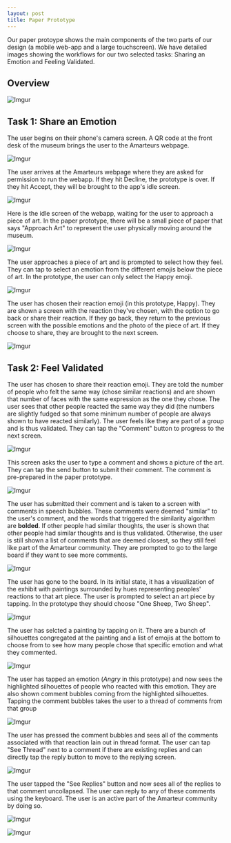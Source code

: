 ```yaml
---
layout: post
title: Paper Prototype
---
```


Our paper protoype shows the main components of the two parts of our design (a mobile web-app and a large touchscreen). We have detailed images showing the workflows for our two selected tasks: Sharing an Emotion and Feeling Validated.

## Overview


![Imgur](https://i.imgur.com/iOxzIfR.jpg)


## Task 1: Share an Emotion



The user begins on their phone's camera screen. A QR code at the front desk of the museum brings the user to the Amarteurs webpage.


![Imgur](https://i.imgur.com/Gzw1pIp.jpg)



The user arrives at the Amarteurs webpage where they are asked for permission to run the webapp. If they hit Decline, the prototype is over. If they hit Accept, they will be brought to the app's idle screen.


![Imgur](https://i.imgur.com/vp4BGb2.jpg)


Here is the idle screen of the webapp, waiting for the user to approach a piece of art. In the paper prototype, there will be a small piece of paper that says "Approach Art" to represent the user physically moving around the museum.



![Imgur](https://i.imgur.com/vQIdCed.jpg)



The user approaches a piece of art and is prompted to select how they feel. They can tap to select an emotion from the different emojis below the piece of art. In the prototype, the user can only select the Happy emoji.


![Imgur](https://i.imgur.com/4Lrf5Hr.jpg)


The user has chosen their reaction emoji (in this prototype, Happy). They are shown a screen with the reaction they've chosen, with the option to go back or share their reaction. If they go back, they return to the previous screen with the possible emotions and the photo of the piece of art. If they choose to share, they are brought to the next screen.


![Imgur](https://i.imgur.com/lI1UWBI.jpg)



## Task 2: Feel Validated


The user has chosen to share their reaction emoji. They are told the number of people who felt the same way (chose similar reactions) and are shown that number of faces with the same expression as the one they chose. The user sees that other people reacted the same way they did (the numbers are slightly fudged so that some minimum number of people are always shown to have reacted similarly). The user feels like they are part of a group and is thus validated. They can tap the "Comment" button to progress to the next screen.


![Imgur](https://i.imgur.com/jW4zg7M.jpg)


This screen asks the user to type a comment and shows a picture of the art. They can tap the send button to submit their comment. The comment is pre-prepared in the paper prototype.


![Imgur](https://i.imgur.com/WpsmjRx.jpg)


The user has submitted their comment and is taken to a screen with comments in speech bubbles. These comments were deemed "similar" to the user's comment, and the words that triggered the similarity algorithm are **bolded**. If other people had similar thoughts, the user is shown that other people had similar thoughts and is thus validated. Otherwise, the user is still shown a list of comments that are deemed closest, so they still feel like part of the Amarteur community. They are prompted to go to the large board if they want to see more comments.


![Imgur](https://i.imgur.com/Bti8VXd.jpg)


The user has gone to the board. In its initial state, it has a visualization of the exhibit with paintings surrounded by hues representing peoples' reactions to that art piece. The user is prompted to select an art piece by tapping. In the prototype they should choose "One Sheep, Two Sheep".


![Imgur](https://i.imgur.com/d4QCAg6.jpg)


The user has selcted a painting by tapping on it. There are a bunch of silhouettes congregated at the painting and a list of emojis at the bottom to choose from to see how many people chose that specific emotion and what they commented.


![Imgur](https://i.imgur.com/peTRmuM.jpg)


The user has tapped an emotion (_Angry_ in this prototype) and now sees the highlighted silhouettes of people who reacted with this emotion. They are also shown comment bubbles coming from the highlighted silhouettes. Tapping the comment bubbles takes the user to a thread of comments from that group


![Imgur](https://i.imgur.com/IiHyYQa.jpg)


The user has pressed the comment bubbles and sees all of the comments associated with that reaction lain out in thread format. The user can tap "See Thread" next to a comment if there are existing replies and can directly tap the reply button to move to the replying screen.


![Imgur](https://i.imgur.com/TYC7cNW.jpg)


The user tapped the "See Replies" button and now sees all of the replies to that comment uncollapsed. The user can reply to any of these comments using the keyboard. The user is an active part of the Amarteur community by doing so.


![Imgur](https://i.imgur.com/rpnoHPn.jpg)

![Imgur](https://i.imgur.com/6wfOcq6.jpg)

